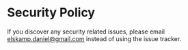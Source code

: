 # Security Policy

If you discover any security related issues, please email elskamp.daniel@gmail.com instead of using the issue tracker.
